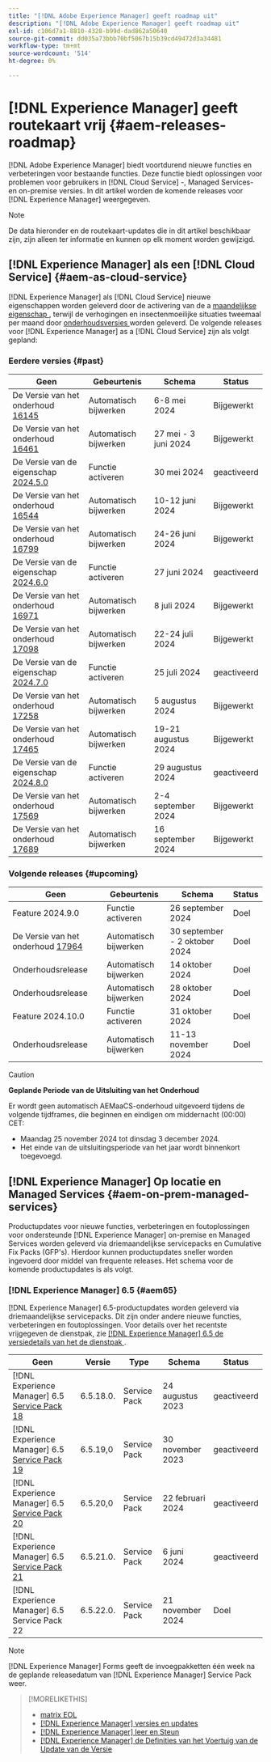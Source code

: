 ```yaml
---
title: "[!DNL Adobe Experience Manager] geeft roadmap uit"
description: "[!DNL Adobe Experience Manager] geeft roadmap uit"
exl-id: c106d7a1-8810-4328-b99d-dad862a50640
source-git-commit: dd035a73bbb70bf5067b15b39cd49472d3a34481
workflow-type: tm+mt
source-wordcount: '514'
ht-degree: 0%

---
```



# [!DNL Experience Manager] geeft routekaart vrij {#aem-releases-roadmap}

[!DNL Adobe Experience Manager] biedt voortdurend nieuwe functies en verbeteringen voor bestaande functies. Deze functie biedt oplossingen voor problemen voor gebruikers in [!DNL Cloud Service] -, Managed Services- en on-premise versies. In dit artikel worden de komende releases voor [!DNL Experience Manager] weergegeven.

>[!NOTE]
>
>De data hieronder en de routekaart-updates die in dit artikel beschikbaar zijn, zijn alleen ter informatie en kunnen op elk moment worden gewijzigd.

## [!DNL Experience Manager] als een [!DNL Cloud Service] {#aem-as-cloud-service}

[!DNL Experience Manager] als [!DNL Cloud Service] nieuwe eigenschappen worden geleverd door de activering van de a [ maandelijkse eigenschap ](https://experienceleague.adobe.com/en/docs/experience-manager-cloud-service/content/release-notes/release-notes/release-notes-current), terwijl de verhogingen en insectenmoeilijke situaties tweemaal per maand door [ onderhoudsversies ](https://experienceleague.adobe.com/en/docs/experience-manager-cloud-service/content/release-notes/maintenance/latest) worden geleverd.
De volgende releases voor [!DNL Experience Manager] as a [!DNL Cloud Service] zijn als volgt gepland:

### Eerdere versies {#past}

| Geen | Gebeurtenis | Schema | Status |
|---|---|---|---|
| De Versie van het onderhoud [ 16145 ](https://experienceleague.adobe.com/en/docs/experience-manager-cloud-service/content/release-notes/maintenance/2024/2024-5-0#release-16145) | Automatisch bijwerken | 6-8 mei 2024 | Bijgewerkt |
| De Versie van het onderhoud [ 16461 ](https://experienceleague.adobe.com/en/docs/experience-manager-cloud-service/content/release-notes/maintenance/2024/2024-5-0#release-16461) | Automatisch bijwerken | 27 mei - 3 juni 2024 | Bijgewerkt |
| De Versie van de eigenschap [ 2024.5.0 ](https://experienceleague.adobe.com/en/docs/experience-manager-cloud-service/content/release-notes/release-notes/2024/release-notes-2024-5-0) | Functie activeren | 30 mei 2024 | geactiveerd |
| De Versie van het onderhoud [ 16544 ](https://experienceleague.adobe.com/en/docs/experience-manager-cloud-service/content/release-notes/maintenance/2024/2024-6-0#release-16544) | Automatisch bijwerken | 10-12 juni 2024 | Bijgewerkt |
| De Versie van het onderhoud [ 16799 ](https://experienceleague.adobe.com/en/docs/experience-manager-cloud-service/content/release-notes/maintenance/2024/2024-6-0#release-16799) | Automatisch bijwerken | 24-26 juni 2024 | Bijgewerkt |
| De Versie van de eigenschap [ 2024.6.0 ](https://experienceleague.adobe.com/en/docs/experience-manager-cloud-service/content/release-notes/release-notes/2024/release-notes-2024-6-0) | Functie activeren | 27 juni 2024 | geactiveerd |
| De Versie van het onderhoud [ 16971 ](https://experienceleague.adobe.com/en/docs/experience-manager-cloud-service/content/release-notes/maintenance/2024/2024-7-0#release-16971) | Automatisch bijwerken | 8 juli 2024 | Bijgewerkt |
| De Versie van het onderhoud [ 17098 ](https://experienceleague.adobe.com/en/docs/experience-manager-cloud-service/content/release-notes/maintenance/2024/2024-7-0#release-17098) | Automatisch bijwerken | 22-24 juli 2024 | Bijgewerkt |
| De Versie van de eigenschap [ 2024.7.0 ](https://experienceleague.adobe.com/en/docs/experience-manager-cloud-service/content/release-notes/release-notes/2024/release-notes-2024-7-0) | Functie activeren | 25 juli 2024 | geactiveerd |
| De Versie van het onderhoud [ 17258 ](https://experienceleague.adobe.com/en/docs/experience-manager-cloud-service/content/release-notes/maintenance/2024/2024-8-0#release-17258) | Automatisch bijwerken | 5 augustus 2024 | Bijgewerkt |
| De Versie van het onderhoud [ 17465 ](https://experienceleague.adobe.com/en/docs/experience-manager-cloud-service/content/release-notes/maintenance/2024/2024-8-0#release-17465) | Automatisch bijwerken | 19-21 augustus 2024 | Bijgewerkt |
| De Versie van de eigenschap [ 2024.8.0 ](https://experienceleague.adobe.com/en/docs/experience-manager-cloud-service/content/release-notes/release-notes/release-notes-current) | Functie activeren | 29 augustus 2024 | geactiveerd |
| De Versie van het onderhoud [ 17569 ](https://experienceleague.adobe.com/en/docs/experience-manager-cloud-service/content/release-notes/maintenance/2024/2024-9-0#release-17569) | Automatisch bijwerken | 2-4 september 2024 | Bijgewerkt |
| De Versie van het onderhoud [ 17689 ](https://experienceleague.adobe.com/en/docs/experience-manager-cloud-service/content/release-notes/maintenance/2024/2024-9-0#release-17689) | Automatisch bijwerken | 16 september 2024 | Bijgewerkt |

### Volgende releases {#upcoming}

| Geen | Gebeurtenis | Schema | Status |
|---|---|---|---|
| Feature 2024.9.0 | Functie activeren | 26 september 2024 | Doel |
| De Versie van het onderhoud [ 17964 ](https://experienceleague.adobe.com/en/docs/experience-manager-cloud-service/content/release-notes/maintenance/latest) | Automatisch bijwerken | 30 september - 2 oktober 2024 | Doel |
| Onderhoudsrelease | Automatisch bijwerken | 14 oktober 2024 | Doel |
| Onderhoudsrelease | Automatisch bijwerken | 28 oktober 2024 | Doel |
| Feature 2024.10.0 | Functie activeren | 31 oktober 2024 | Doel |
| Onderhoudsrelease | Automatisch bijwerken | 11-13 november 2024 | Doel |

>[!CAUTION]
>
>**Geplande Periode van de Uitsluiting van het Onderhoud**
>
> Er wordt geen automatisch AEMaaCS-onderhoud uitgevoerd tijdens de volgende tijdframes, die beginnen en eindigen om middernacht (00:00) CET:
>
>* Maandag 25 november 2024 tot dinsdag 3 december 2024.
>* Het einde van de uitsluitingsperiode van het jaar wordt binnenkort toegevoegd.

## [!DNL Experience Manager] Op locatie en Managed Services {#aem-on-prem-managed-services}

Productupdates voor nieuwe functies, verbeteringen en foutoplossingen voor ondersteunde [!DNL Experience Manager] on-premise en Managed Services worden geleverd via driemaandelijkse servicepacks en Cumulative Fix Packs (GFP&#39;s). Hierdoor kunnen productupdates sneller worden ingevoerd door middel van frequente releases. Het schema voor de komende productupdates is als volgt.

### [!DNL Experience Manager] 6.5 {#aem65}

[!DNL Experience Manager] 6.5-productupdates worden geleverd via driemaandelijkse servicepacks. Dit zijn onder andere nieuwe functies, verbeteringen en foutoplossingen. Voor details over het recentste vrijgegeven de dienstpak, zie [[!DNL Experience Manager]  6.5 de versiedetails van het de dienstpak ](https://experienceleague.adobe.com/en/docs/experience-manager-65/content/release-notes/release-notes).

| Geen | Versie | Type | Schema | Status |
|---|---|---|---|---|
| [!DNL Experience Manager] 6.5 [ Service Pack 18 ](https://experienceleague.adobe.com/en/docs/experience-manager-65/content/release-notes/service-pack/6-5-18) | 6.5.18.0. | Service Pack | 24 augustus 2023 | geactiveerd |
| [!DNL Experience Manager] 6.5 [ Service Pack 19 ](https://experienceleague.adobe.com/en/docs/experience-manager-65/content/release-notes/service-pack/6-5-19) | 6.5.19,0 | Service Pack | 30 november 2023 | geactiveerd |
| [!DNL Experience Manager] 6.5 [ Service Pack 20 ](https://experienceleague.adobe.com/en/docs/experience-manager-65/content/release-notes/service-pack/6-5-20) | 6.5.20,0 | Service Pack | 22 februari 2024 | geactiveerd |
| [!DNL Experience Manager] 6.5 [ Service Pack 21 ](https://experienceleague.adobe.com/en/docs/experience-manager-65/content/release-notes/release-notes) | 6.5.21.0. | Service Pack | 6 juni 2024 | geactiveerd |
| [!DNL Experience Manager] 6.5 Service Pack 22 | 6.5.22.0. | Service Pack | 21 november 2024 | Doel |

>[!NOTE]
>
>[!DNL Experience Manager] Forms geeft de invoegpakketten één week na de geplande releasedatum van [!DNL Experience Manager] Service Pack weer.

>[!MORELIKETHIS]
>
>* [ matrix EOL ](https://helpx.adobe.com/support/programs/eol-matrix.html)
>* [[!DNL Experience Manager]  versies en updates ](https://experienceleague.adobe.com/en/docs/experience-manager-release-information/aem-release-updates/aem-releases-updates)
>* [[!DNL Experience Manager]  leer en Steun ](https://experienceleague.adobe.com/en/docs/experience-manager-cloud-service)
>* [[!DNL Experience Manager]  de Definities van het Voertuig van de Update van de Versie ](/help/using/update-release-vehicle-definitions.md)
